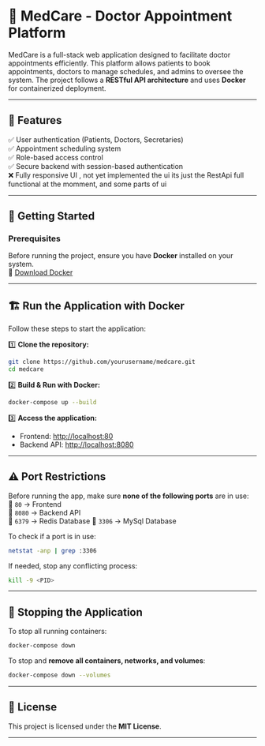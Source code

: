 # 🏥 MedCare - Doctor Appointment Platform

MedCare is a full-stack web application designed to facilitate doctor appointments efficiently. This platform allows patients to book appointments, doctors to manage schedules, and admins to oversee the system. The project follows a **RESTful API architecture** and uses **Docker** for containerized deployment.

---

## 📌 Features
✅ User authentication (Patients, Doctors, Secretaries)  
✅ Appointment scheduling system  
✅ Role-based access control  
✅ Secure backend with session-based authentication  
❌ Fully responsive UI , not yet implemented the ui its just the RestApi full functional at the momment, and some parts of ui   

---

## 🚀 Getting Started

### **Prerequisites**
Before running the project, ensure you have **Docker** installed on your system.  
🔗 [Download Docker](https://www.docker.com/get-started)  

---

## 🏗️ **Run the Application with Docker**
Follow these steps to start the application:  

1️⃣ **Clone the repository:**  
```sh
git clone https://github.com/yourusername/medcare.git
cd medcare
```

2️⃣ **Build & Run with Docker:**  
```sh
docker-compose up --build
```

3️⃣ **Access the application:**  
- Frontend: [http://localhost:80](http://localhost:80)  
- Backend API: [http://localhost:8080](http://localhost:8080)  

---

## ⚠️ **Port Restrictions**
Before running the app, make sure **none of the following ports** are in use:  
🚫 `80` → Frontend  
🚫 `8080` → Backend API  
🚫 `6379` → Redis Database 
🚫 `3306` → MySql Database   

To check if a port is in use:  
```sh
netstat -anp | grep :3306
```
If needed, stop any conflicting process:  
```sh
kill -9 <PID>
```

---

## 🛑 **Stopping the Application**
To stop all running containers:  
```sh
docker-compose down
```

To stop and **remove all containers, networks, and volumes**:  
```sh
docker-compose down --volumes
```

---

## 🐜 **License**
This project is licensed under the **MIT License**.  

---

